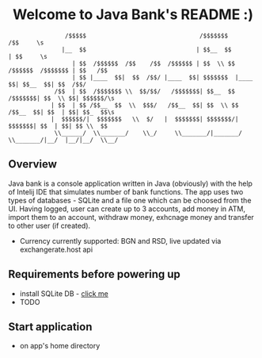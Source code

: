 <h1 align='center'> Welcome to Java Bank's README :) </h1>

                    /$$$$$                                /$$$$$$$                      /$$     \s
                   |__  $$                               | $$__  $$                    | $$     \s
                      | $$  /$$$$$$  /$$    /$$  /$$$$$$ | $$  \\ $$  /$$$$$$  /$$$$$$$ | $$   /$$
                      | $$ |____  $$|  $$  /$$/ |____  $$| $$$$$$$  |____  $$| $$__  $$| $$  /$$/
                 /$$  | $$  /$$$$$$$ \\  $$/$$/   /$$$$$$$| $$__  $$  /$$$$$$$| $$  \\ $$| $$$$$$/\s
                | $$  | $$ /$$__  $$  \\  $$$/   /$$__  $$| $$  \\ $$ /$$__  $$| $$  | $$| $$_  $$\s
                |  $$$$$$/|  $$$$$$$   \\  $/   |  $$$$$$$| $$$$$$$/|  $$$$$$$| $$  | $$| $$ \\  $$
                 \\______/  \\_______/    \\_/     \\_______/|_______/  \\_______/|__/  |__/|__/  \\__/
                                                                                                
                                                                                                
 ## Overview                                                                                               
 Java bank is a console application written in Java (obviously) with the help of Intelij IDE that simulates number of bank functions.
The app uses two types of databases - SQLite and a file one which can be choosed from the UI. Having logged, user can create up to 3 accounts,
add money in ATM, import them to an account, withdraw money, exhcnage money and transfer to other user (if created).
+ Currency currently supported: BGN and RSD, live updated via exchangerate.host api

## Requirements before powering up
+ install SQLite DB - [click me](https://www.sqlite.org/download.html)
+ TODO

## Start application
+ on app's home directory
